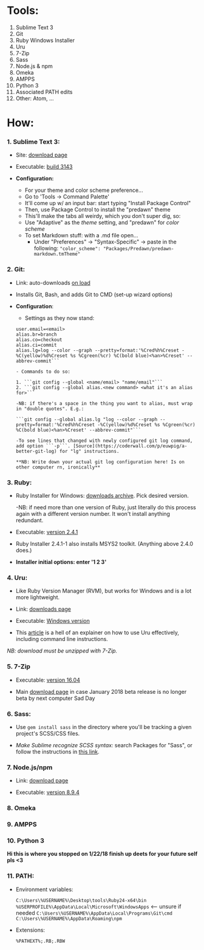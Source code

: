 # Tools:

1. Sublime Text 3
2. Git
3. Ruby Windows Installer
4. Uru
5. 7-Zip
6. Sass
7. Node.js & npm
8. Omeka
9. AMPPS
10. Python 3
11. Associated PATH edits
12. Other: Atom, ...

# How:

### 1. Sublime Text 3:

* Site: [download page](https://www.sublimetext.com/3)

* Executable: [build 3143](https://download.sublimetext.com/Sublime%20Text%20Build%203143%20x64%20Setup.exe)

* **Configuration:**
	* For your theme and color scheme preference...
	* Go to 'Tools -> Command Palette'
	* It'll come up w/ an input bar: start typing "Install Package Control"
	* Then, use Package Control to install the "predawn" theme
	* This'll make the tabs all weirdy, which you don't super dig, so:
	* Use "Adaptive" as the *theme* setting, and "predawn" for *color scheme*
	* To set Markdown stuff: with a .md file open...
		* Under "Preferences" -> "Syntax-Specific" -> paste in the following: ```"color_scheme": "Packages/Predawn/predawn-markdown.tmTheme"```

### 2. Git:

* Link: auto-downloads [on load](https://git-scm.com/download/win)

* Installs Git, Bash, and adds Git to CMD (set-up wizard options)

* **Configuration**:
	- Settings as they now stand:

	```user.name=<name>
	user.email=<email>
	alias.br=branch
	alias.co=checkout
	alias.ci=commit
	alias.lg=log --color --graph --pretty=format:'%Cred%h%Creset -%C(yellow)%d%Creset %s %Cgreen(%cr) %C(bold blue)<%an>%Creset' --abbrev-commit```

	- Commands to do so:

	1. ```git config --global <name/email> "name/email"```
	2. ```git config --global alias.<new command> <what it's an alias for>```

	-NB: if there's a space in the thing you want to alias, must wrap in "double quotes". E.g.:

	```git config --global alias.lg "log --color --graph --pretty=format:'%Cred%h%Creset -%C(yellow)%d%Creset %s %Cgreen(%cr) %C(bold blue)<%an>%Creset' --abbrev-commit"```

	-To see lines that changed with newly configured git log command, add option ```-p```. [Source](https://coderwall.com/p/euwpig/a-better-git-log) for "lg" instructions.

	**NB: Write down your actual git log configuration here! Is on other computer rn, ironically**

### 3. Ruby:

* Ruby Installer for Windows: [downloads archive](https://rubyinstaller.org/downloads/archives/). Pick desired version.

	-NB: if need more than one version of Ruby, just literally do this process again with a different version number. It won't install anything redundant.

* Executable: [version 2.4.1](https://github.com/oneclick/rubyinstaller2/releases/download/2.4.1-1/rubyinstaller-2.4.1-1-x64.exe)

* Ruby Installer 2.4.1-1 also installs MSYS2 toolkit. (Anything above 2.4.0 does.)

* **Installer initial options: enter '1 2 3'**

### 4. Uru:

* Like Ruby Version Manager (RVM), but works for Windows and is a lot more lightweight.

* Link: [downloads page](https://bitbucket.org/jonforums/uru/wiki/Downloads)

* Executable: [Windows version](https://bitbucket.org/jonforums/uru/downloads/uru-0.8.4-windows-x86.7z)

* This [article](https://www.neverletdown.net/2015/08/managing-multiple-ruby-versions-with-uru.html) is a hell of an explainer on how to use Uru effectively, including command line instructions.

*NB: download must be unzipped with 7-Zip.*

### 5. 7-Zip

* Executable: [version 16.04](http://www.7-zip.org/a/7z1604-x64.exe)

* Main [download page](http://www.7-zip.org/download.html) in case January 2018 beta release is no longer beta by next computer Sad Day

### 6. Sass:

* Use ```gem install sass``` in the directory where you'll be tracking a given project's SCSS/CSS files.

* *Make Sublime recognize SCSS syntax:* search Packages for "Sass", or follow the instructions in [this link](https://packagecontrol.io/packages/Sass).

### 7. Node.js/npm

* Link: [download page](https://nodejs.org/en/)

* Executable: [version 8.9.4](https://nodejs.org/dist/v8.9.4/node-v8.9.4-x64.msi)

### 8. Omeka

### 9. AMPPS

### 10. Python 3
**Hi this is where you stopped on 1/22/18 finish up deets for your future self pls <3**

### 11. PATH:

* Environment variables:

	```C:\Users\%USERNAME%\Desktop\tools\Ruby24-x64\bin```
	```%USERPROFILE%\AppData\Local\Microsoft\WindowsApps``` <-- unsure if needed
	```C:\Users\%USERNAME%\AppData\Local\Programs\Git\cmd```
	```C:\Users\%USERNAME%\AppData\Roaming\npm```

* Extensions:

	```%PATHEXT%;.RB;.RBW```
